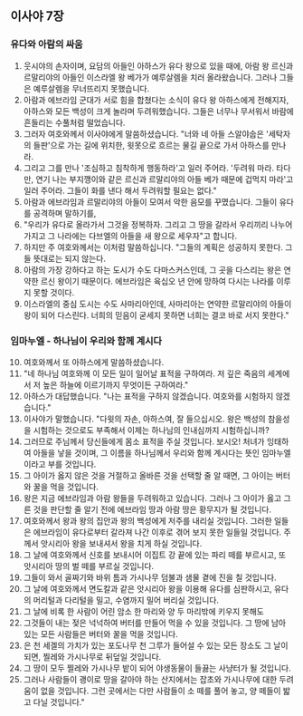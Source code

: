 ## 이사야 7장

### 유다와 아람의 싸움
1. 웃시야의 손자이며, 요담의 아들인 아하스가 유다 왕으로 있을 때에, 아람 왕 르신과 르말리야의 아들인 이스라엘 왕 베가가 예루살렘을 치러 올라왔습니다. 그러나 그들은 예루살렘을 무너뜨리지 못했습니다.
2. 아람과 에브라임 군대가 서로 힘을 합쳤다는 소식이 유다 왕 아하스에게 전해지자, 아하스와 모든 백성이 크게 놀라며 두려워했습니다. 그들은 너무나 무서워서 바람에 흔들리는 수풀처럼 떨었습니다.
3. 그러자 여호와께서 이사야에게 말씀하셨습니다. "너와 네 아들 스알야숩은 '세탁자의 들판'으로 가는 길에 위치한, 윗못으로 흐르는 물길 끝으로 가서 아하스를 만나라.
4. 그리고 그를 만나 '조심하고 침착하게 행동하라'고 일러 주어라. '두려워 마라. 타다 만, 연기 나는 부지깽이와 같은 르신과 르말리야의 아들 베가 때문에 겁먹지 마라'고 일러 주어라. 그들이 화를 낸다 해서 두려워할 필요는 없다."
5. 아람과 에브라임과 르말리야의 아들이 모여서 악한 음모를 꾸몄습니다. 그들이 유다를 공격하며 말하기를,
6. "우리가 유다로 올라가서 그것을 정복하자. 그리고 그 땅을 갈라서 우리끼리 나누어 가지고 그 나라에는 다브엘의 아들을 새 왕으로 세우자"고 합니다.
7. 하지만 주 여호와께서는 이처럼 말씀하십니다. "그들의 계획은 성공하지 못한다. 그들 뜻대로는 되지 않는다.
8. 아람의 가장 강하다고 하는 도시가 수도 다마스커스인데, 그 곳을 다스리는 왕은 연약한 르신 왕이기 때문이다. 에브라임은 육십오 년 안에 망하여 다시는 나라를 이루지 못할 것이다.
9. 이스라엘의 중심 도시는 수도 사마리아인데, 사마리아는 연약한 르말리야의 아들이 왕이 되어 다스린다. 너희의 믿음이 굳세지 못하면 너희는 결코 바로 서지 못한다."
### 임마누엘 - 하나님이 우리와 함께 계시다
10. 여호와께서 또 아하스에게 말씀하셨습니다.
11. "네 하나님 여호와께 이 모든 일이 일어날 표적을 구하여라. 저 깊은 죽음의 세계에서 저 높은 하늘에 이르기까지 무엇이든 구하여라."
12. 아하스가 대답했습니다. "나는 표적을 구하지 않겠습니다. 여호와를 시험하지 않겠습니다."
13. 이사야가 말했습니다. "다윗의 자손, 아하스여, 잘 들으십시오. 왕은 백성의 참을성을 시험하는 것으로도 부족해서 이제는 하나님의 인내심까지 시험하십니까?
14. 그러므로 주님께서 당신들에게 몸소 표적을 주실 것입니다. 보시오! 처녀가 잉태하여 아들을 낳을 것이며, 그 이름을 하나님께서 우리와 함께 계시다는 뜻인 임마누엘이라고 부를 것입니다.
15. 그 아이가 옳지 않은 것을 거절하고 올바른 것을 선택할 줄 알 때면, 그 아이는 버터와 꿀을 먹을 것입니다.
16. 왕은 지금 에브라임과 아람 왕들을 두려워하고 있습니다. 그러나 그 아이가 옳고 그른 것을 판단할 줄 알기 전에 에브라임 땅과 아람 땅은 황무지가 될 것입니다.
17. 여호와께서 왕과 왕의 집안과 왕의 백성에게 저주를 내리실 것입니다. 그러한 일들은 에브라임이 유다로부터 갈라져 나간 이후로 겪어 보지 못한 일들일 것입니다. 주께서 앗시리아 왕을 보내셔서 왕을 치게 하실 것입니다.
18. 그 날에 여호와께서 신호를 보내시어 이집트 강 끝에 있는 파리 떼를 부르시고, 또 앗시리아 땅의 벌 떼를 부르실 것입니다.
19. 그들이 와서 골짜기와 바위 틈과 가시나무 덤불과 샘물 곁에 진을 칠 것입니다.
20. 그 날에 여호와께서 면도칼과 같은 앗시리아 왕을 이용해 유다를 심판하시고, 유다의 머리털과 다리털을 밀고, 수염까지 밀어 버리실 것입니다.
21. 그 날에 비록 한 사람이 어린 암소 한 마리와 양 두 마리밖에 키우지 못해도
22. 그것들이 내는 젖은 넉넉하여 버터를 만들어 먹을 수 있을 것입니다. 그 땅에 남아 있는 모든 사람들은 버터와 꿀을 먹을 것입니다.
23. 은 천 세겔의 가치가 있는 포도나무 천 그루가 들어설 수 있는 모든 장소도 그 날이 되면, 찔레와 가시나무로 뒤덮일 것입니다.
24. 그 땅이 모두 찔레와 가시나무 밭이 되어 야생동물이 들끓는 사냥터가 될 것입니다.
25. 그러나 사람들이 괭이로 땅을 갈아야 하는 산지에서는 잡초와 가시나무에 대한 두려움이 없을 것입니다. 그런 곳에서는 다만 사람들이 소 떼를 풀어 놓고, 양 떼들이 밟고 다닐 것입니다."